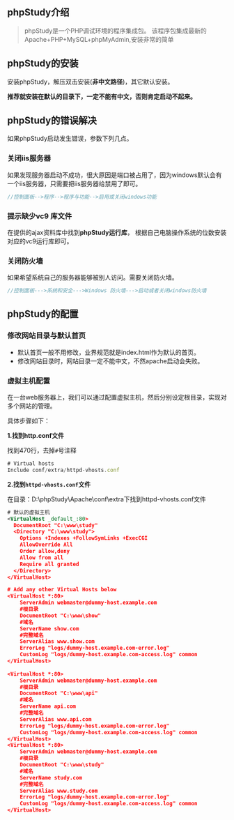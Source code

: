 
## phpStudy介绍

> phpStudy是一个PHP调试环境的程序集成包。
> 该程序包集成最新的Apache+PHP+MySQL+phpMyAdmin,安装非常的简单




## phpStudy的安装

安装phpStudy，解压双击安装(**非中文路径**)，其它默认安装。

**推荐就安装在默认的目录下，一定不能有中文，否则肯定启动不起来。**




## phpStudy的错误解决

如果phpStudy启动发生错误，参数下列几点。

### 关闭iis服务器

如果发现服务器启动不成功，很大原因是端口被占用了，因为windows默认会有一个iis服务器，只需要把iis服务器给禁用了即可。

```javascript
//控制面板-->程序-->程序与功能-->启用或关闭windows功能
```




### 提示缺少vc9 库文件

在提供的ajax资料库中找到**phpStudy运行库**， 根据自己电脑操作系统的位数安装对应的vc9运行库即可。




### 关闭防火墙

如果希望系统自己的服务器能够被别人访问。需要关闭防火墙。

```javascript
//控制面板--->系统和安全--->Windows 防火墙--->启动或者关闭windows防火墙
```


## phpStudy的配置

### 修改网站目录与默认首页


+ 默认首页一般不用修改，业界规范就是index.html作为默认的首页。
+ 修改网站目录时，网站目录一定不能中文，不然apache启动会失败。



### 虚拟主机配置

在一台web服务器上，我们可以通过配置虚拟主机，然后分别设定根目录，实现对多个网站的管理。

具体步骤如下：



**1.找到http.conf文件**

找到470行，去掉`#`号注释

```javascript
# Virtual hosts
Include conf/extra/httpd-vhosts.conf
```



**2.找到`httpd-vhosts.conf`文件**

在目录：D:\phpStudy\Apache\conf\extra下找到httpd-vhosts.conf文件

```xml
# 默认的虚拟主机
<VirtualHost _default_:80>
  DocumentRoot "C:\www\study"
  <Directory "C:\www\study">
    Options +Indexes +FollowSymLinks +ExecCGI
    AllowOverride All
    Order allow,deny
    Allow from all
    Require all granted
  </Directory>
</VirtualHost>

# Add any other Virtual Hosts below
<VirtualHost *:80>
    ServerAdmin webmaster@dummy-host.example.com
    #根目录
    DocumentRoot "C:\www\show"
    #域名
    ServerName show.com
    #完整域名
    ServerAlias www.show.com
    ErrorLog "logs/dummy-host.example.com-error.log"
    CustomLog "logs/dummy-host.example.com-access.log" common
</VirtualHost>
    
<VirtualHost *:80>
    ServerAdmin webmaster@dummy-host.example.com
    #根目录
    DocumentRoot "C:\www\api"
    #域名
    ServerName api.com
    #完整域名
    ServerAlias www.api.com
    ErrorLog "logs/dummy-host.example.com-error.log"
    CustomLog "logs/dummy-host.example.com-access.log" common
</VirtualHost>
<VirtualHost *:80>
    ServerAdmin webmaster@dummy-host.example.com
    #根目录
    DocumentRoot "C:\www\study"
    #域名
    ServerName study.com
    #完整域名
    ServerAlias www.study.com
    ErrorLog "logs/dummy-host.example.com-error.log"
    CustomLog "logs/dummy-host.example.com-access.log" common
</VirtualHost>


```
